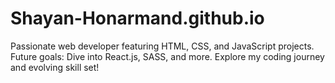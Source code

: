 # Shayan-Honarmand.github.io
Passionate web developer featuring HTML, CSS, and JavaScript projects. Future goals: Dive into React.js, SASS, and more. Explore my coding journey and evolving skill set!
